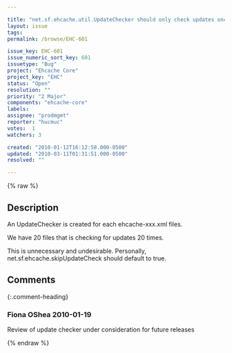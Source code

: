 ```yaml
---

title: "net.sf.ehcache.util.UpdateChecker should only check updates once"
layout: issue
tags: 
permalink: /browse/EHC-601

issue_key: EHC-601
issue_numeric_sort_key: 601
issuetype: "Bug"
project: "Ehcache Core"
project_key: "EHC"
status: "Open"
resolution: ""
priority: "2 Major"
components: "ehcache-core"
labels: 
assignee: "prodmgmt"
reporter: "hucmuc"
votes:  1
watchers: 3

created: "2010-01-12T16:12:58.000-0500"
updated: "2010-03-11T01:31:51.000-0500"
resolved: ""

---
```




{% raw %}



## Description

<div markdown="1" class="description">

An UpdateChecker is created for each ehcache-xxx.xml files.

We have 20 files that is checking for updates 20 times.

This is unnecessary and undesirable. Personally, net.sf.ehcache.skipUpdateCheck should default to true.


</div>

## Comments


{:.comment-heading}
### **Fiona OShea** <span class="date">2010-01-19</span>

<div markdown="1" class="comment">


Review of update checker under consideration for future releases

</div>



{% endraw %}
